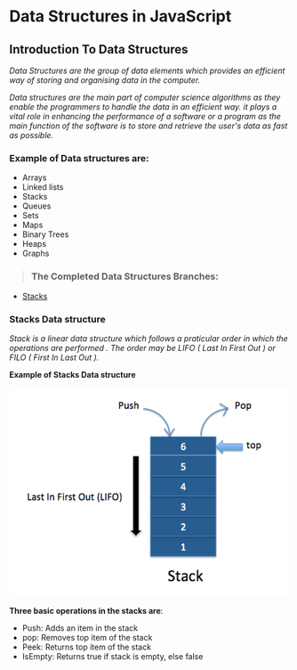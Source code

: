 # Data Structures in JavaScript

## Introduction To Data Structures

*Data Structures are the group of data elements which provides an efficient way of storing and organising data in the computer.*

*Data structures are the main part of computer science algorithms as they enable the programmers to handle the data in an efficient way. it plays a vital role in enhancing the performance of a software or a program as the main function of the software is to store and retrieve the user's data as fast as possible.*

### Example of Data structures are:

* Arrays
* Linked lists
* Stacks
* Queues
* Sets
* Maps
* Binary Trees
* Heaps
* Graphs

> ### The Completed Data Structures Branches:

* [Stacks](https://github.com/sidiDev/data-structures/tree/stacks)

### Stacks Data structure

*Stack is a linear data structure which follows a praticular order in which the operations are performed . The order may be LIFO ( Last In First Out ) or FILO ( First In Last Out ).*

**Example of Stacks Data structure**

![Stacks Data structure](/src/stack.png)

**Three basic operations in the stacks are**:

* Push: Adds an item in the stack
* pop: Removes top item of the stack
* Peek: Returns top item of the stack
* IsEmpty: Returns true if stack is empty, else false